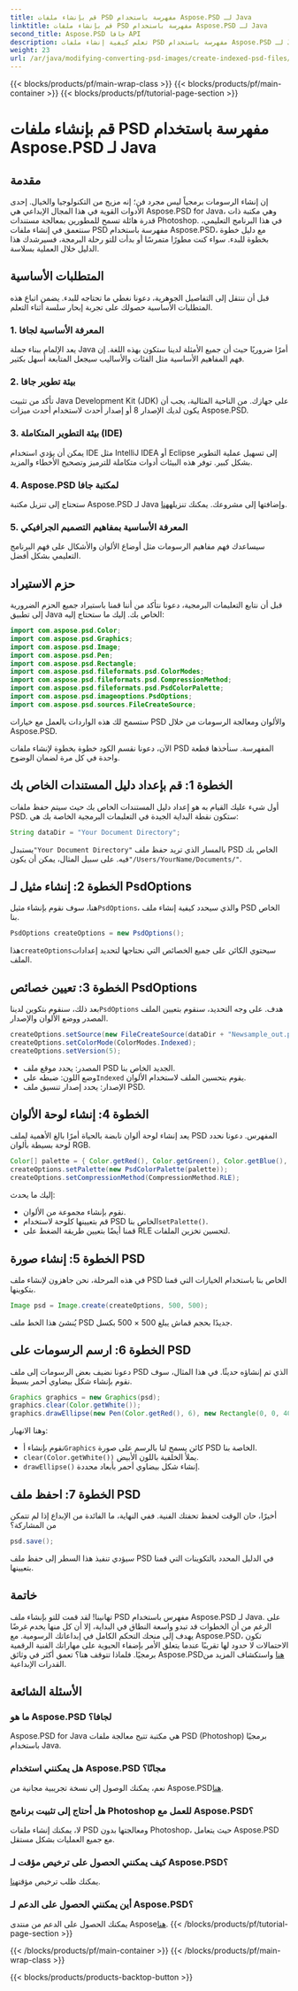 ```yaml
---
title: قم بإنشاء ملفات PSD مفهرسة باستخدام Aspose.PSD لـ Java
linktitle: قم بإنشاء ملفات PSD مفهرسة باستخدام Aspose.PSD لـ Java
second_title: Aspose.PSD جافا API
description: تعلم كيفية إنشاء ملفات PSD مفهرسة باستخدام Aspose.PSD لـ Java في دليلنا خطوة بخطوة. انضم الآن لاستكشاف إمكانيات فنية لا نهاية لها.
weight: 23
url: /ar/java/modifying-converting-psd-images/create-indexed-psd-files/
---
```


{{< blocks/products/pf/main-wrap-class >}}
{{< blocks/products/pf/main-container >}}
{{< blocks/products/pf/tutorial-page-section >}}

# قم بإنشاء ملفات PSD مفهرسة باستخدام Aspose.PSD لـ Java

## مقدمة
إن إنشاء الرسومات برمجياً ليس مجرد فن؛ إنه مزيج من التكنولوجيا والخيال. إحدى الأدوات القوية في هذا المجال الإبداعي هي Aspose.PSD for Java، وهي مكتبة ذات قدرة هائلة تسمح للمطورين بمعالجة مستندات Photoshop. في هذا البرنامج التعليمي، سنتعمق في إنشاء ملفات PSD مفهرسة باستخدام Aspose.PSD، مع دليل خطوة بخطوة للبدء. سواء كنت مطورًا متمرسًا أو بدأت للتو رحلة البرمجة، فسيرشدك هذا الدليل خلال العملية بسلاسة.
## المتطلبات الأساسية
قبل أن ننتقل إلى التفاصيل الجوهرية، دعونا نغطي ما تحتاجه للبدء. يضمن اتباع هذه المتطلبات الأساسية حصولك على تجربة إبحار سلسة أثناء التعلم.
### 1. المعرفة الأساسية لجافا
يعد الإلمام ببناء جملة Java أمرًا ضروريًا حيث أن جميع الأمثلة لدينا ستكون بهذه اللغة. إن فهم المفاهيم الأساسية مثل الفئات والأساليب سيجعل المتابعة أسهل بكثير.
### 2. بيئة تطوير جافا
تأكد من تثبيت Java Development Kit (JDK) على جهازك. من الناحية المثالية، يجب أن يكون لديك الإصدار 8 أو إصدار أحدث لاستخدام أحدث ميزات Aspose.PSD.
### 3. بيئة التطوير المتكاملة (IDE)
يمكن أن يؤدي استخدام IDE مثل IntelliJ IDEA أو Eclipse إلى تسهيل عملية التطوير بشكل كبير. توفر هذه البيئات أدوات متكاملة للترميز وتصحيح الأخطاء والمزيد.
### 4. Aspose.PSD لمكتبة جافا
 ستحتاج إلى تنزيل مكتبة Aspose.PSD لـ Java وإضافتها إلى مشروعك. يمكنك تنزيله[هنا](https://releases.aspose.com/psd/java/).
### 5. المعرفة الأساسية بمفاهيم التصميم الجرافيكي
سيساعدك فهم مفاهيم الرسومات مثل أوضاع الألوان والأشكال على فهم البرنامج التعليمي بشكل أفضل.
## حزم الاستيراد
قبل أن نتابع التعليمات البرمجية، دعونا نتأكد من أننا قمنا باستيراد جميع الحزم الضرورية إلى تطبيق Java الخاص بك. إليك ما ستحتاج إليه:
```java
import com.aspose.psd.Color;
import com.aspose.psd.Graphics;
import com.aspose.psd.Image;
import com.aspose.psd.Pen;
import com.aspose.psd.Rectangle;
import com.aspose.psd.fileformats.psd.ColorModes;
import com.aspose.psd.fileformats.psd.CompressionMethod;
import com.aspose.psd.fileformats.psd.PsdColorPalette;
import com.aspose.psd.imageoptions.PsdOptions;
import com.aspose.psd.sources.FileCreateSource;
```
ستسمح لك هذه الواردات بالعمل مع خيارات PSD والألوان ومعالجة الرسومات من خلال Aspose.PSD.

الآن، دعونا نقسم الكود خطوة بخطوة لإنشاء ملفات PSD المفهرسة. سنأخذها قطعة واحدة في كل مرة لضمان الوضوح.
## الخطوة 1: قم بإعداد دليل المستندات الخاص بك
أول شيء عليك القيام به هو إعداد دليل المستندات الخاص بك حيث سيتم حفظ ملفات PSD. ستكون نقطة البداية الجيدة في التعليمات البرمجية الخاصة بك هي:
```java
String dataDir = "Your Document Directory";
```
 يستبدل`"Your Document Directory"` بالمسار الذي تريد حفظ ملف PSD الخاص بك فيه. على سبيل المثال، يمكن أن يكون`"/Users/YourName/Documents/"`.
## الخطوة 2: إنشاء مثيل لـ PsdOptions
 هنا، سوف نقوم بإنشاء مثيل`PsdOptions`، والذي سيحدد كيفية إنشاء ملف PSD الخاص بنا.
```java
PsdOptions createOptions = new PsdOptions();
```
 هذا`createOptions`سيحتوي الكائن على جميع الخصائص التي نحتاجها لتحديد إعدادات الملف. 
## الخطوة 3: تعيين خصائص PsdOptions
 بعد ذلك، سنقوم بتكوين لدينا`PsdOptions` هدف. على وجه التحديد، سنقوم بتعيين الملف المصدر ووضع الألوان والإصدار. 
```java
createOptions.setSource(new FileCreateSource(dataDir + "Newsample_out.psd", false));
createOptions.setColorMode(ColorModes.Indexed);
createOptions.setVersion(5);
```
- المصدر: يحدد موقع ملف PSD الجديد الخاص بنا.
-  وضع اللون: ضبطه على`Indexed` يقوم بتحسين الملف لاستخدام الألوان.
- الإصدار: يحدد إصدار تنسيق ملف PSD.
## الخطوة 4: إنشاء لوحة الألوان
يعد إنشاء لوحة ألوان نابضة بالحياة أمرًا بالغ الأهمية لملف PSD المفهرس. دعونا نحدد لوحة بسيطة بألوان RGB.
```java
Color[] palette = { Color.getRed(), Color.getGreen(), Color.getBlue(), Color.getYellow() };
createOptions.setPalette(new PsdColorPalette(palette));
createOptions.setCompressionMethod(CompressionMethod.RLE);
```
إليك ما يحدث:
- نقوم بإنشاء مجموعة من الألوان.
-  قم بتعيينها كلوحة لاستخدام PSD الخاص بنا`setPalette()`.
- قمنا أيضًا بتعيين طريقة الضغط على RLE لتحسين تخزين الملفات.
## الخطوة 5: إنشاء صورة PSD
في هذه المرحلة، نحن جاهزون لإنشاء ملف PSD الخاص بنا باستخدام الخيارات التي قمنا بتكوينها.
```java
Image psd = Image.create(createOptions, 500, 500);
```
يُنشئ هذا الخط ملف PSD جديدًا بحجم قماش يبلغ 500 × 500 بكسل.
## الخطوة 6: ارسم الرسومات على PSD
دعونا نضيف بعض الرسومات إلى ملف PSD الذي تم إنشاؤه حديثًا. في هذا المثال، سوف نقوم بإنشاء شكل بيضاوي أحمر بسيط.
```java
Graphics graphics = new Graphics(psd);
graphics.clear(Color.getWhite());
graphics.drawEllipse(new Pen(Color.getRed(), 6), new Rectangle(0, 0, 400, 400));
```
وهنا الانهيار:
-  نقوم بإنشاء أ`Graphics` كائن يسمح لنا بالرسم على صورة PSD الخاصة بنا.
- `clear(Color.getWhite())` يملأ الخلفية باللون الأبيض.
- `drawEllipse()` إنشاء شكل بيضاوي أحمر بأبعاد محددة.
## الخطوة 7: احفظ ملف PSD
أخيرًا، حان الوقت لحفظ تحفتك الفنية. ففي النهاية، ما الفائدة من الإبداع إذا لم تتمكن من المشاركة؟
```java
psd.save();
```
سيؤدي تنفيذ هذا السطر إلى حفظ ملف PSD في الدليل المحدد بالتكوينات التي قمنا بتعيينها.
## خاتمة
تهانينا! لقد قمت للتو بإنشاء ملف PSD مفهرس باستخدام Aspose.PSD لـ Java. على الرغم من أن الخطوات قد تبدو واسعة النطاق في البداية، إلا أن كل منها يخدم غرضًا يهدف إلى منحك التحكم الكامل في إبداعاتك الرسومية. مع Aspose.PSD، تكون الاحتمالات لا حدود لها تقريبًا عندما يتعلق الأمر بإضفاء الحيوية على مهاراتك الفنية الرقمية برمجيًا.
فلماذا تتوقف هنا؟ تعمق أكثر في وثائق Aspose.PSD[هنا](https://reference.aspose.com/psd/java/) واستكشاف المزيد من القدرات الإبداعية.
## الأسئلة الشائعة
### ما هو Aspose.PSD لجافا؟
Aspose.PSD for Java هي مكتبة تتيح معالجة ملفات PSD (Photoshop) برمجيًا باستخدام Java.
### هل يمكنني استخدام Aspose.PSD مجانًا؟
 نعم، يمكنك الوصول إلى نسخة تجريبية مجانية من Aspose.PSD[هنا](https://releases.aspose.com/).
### هل أحتاج إلى تثبيت برنامج Photoshop للعمل مع Aspose.PSD؟
لا، يمكنك إنشاء ملفات PSD ومعالجتها بدون Photoshop، حيث يتعامل Aspose.PSD مع جميع العمليات بشكل مستقل.
### كيف يمكنني الحصول على ترخيص مؤقت لـ Aspose.PSD؟
 يمكنك طلب ترخيص مؤقت[هنا](https://purchase.aspose.com/temporary-license/).
### أين يمكنني الحصول على الدعم لـ Aspose.PSD؟
 يمكنك الحصول على الدعم من منتدى Aspose[هنا](https://forum.aspose.com/c/psd/34).
{{< /blocks/products/pf/tutorial-page-section >}}

{{< /blocks/products/pf/main-container >}}
{{< /blocks/products/pf/main-wrap-class >}}

{{< blocks/products/products-backtop-button >}}
